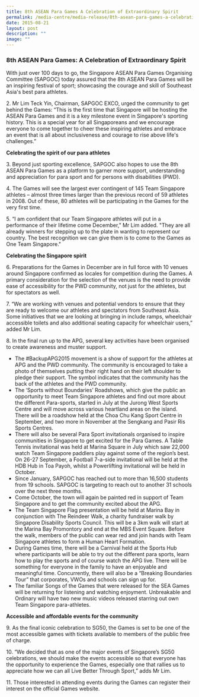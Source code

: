 ```yaml
---
title: 8th ASEAN Para Games A Celebration of Extraordinary Spirit
permalink: /media-centre/media-release/8th-asean-para-games-a-celebration-of-extraordinary-spirit/
date: 2015-08-21
layout: post
description: ""
image: ""
---
```

### **8th ASEAN Para Games: A Celebration of Extraordinary Spirit**

With just over 100 days to go, the Singapore ASEAN Para Games Organising Committee (SAPGOC) today assured that the 8th ASEAN Para Games will be an inspiring festival of sport; showcasing the courage and skill of Southeast Asia's best para athletes.

2\. Mr Lim Teck Yin, Chairman, SAPGOC EXCO, urged the community to get behind the Games: “This is the first time that Singapore will be hosting the ASEAN Para Games and it is a key milestone event in Singapore's sporting history. This is a special year for all Singaporeans and we encourage everyone to come together to cheer these inspiring athletes and embrace an event that is all about inclusiveness and courage to rise above life's challenges.”

**Celebrating the spirit of our para athletes**

3\. Beyond just sporting excellence, SAPGOC also hopes to use the 8th ASEAN Para Games as a platform to garner more support, understanding and appreciation for para sport and for persons with disabilities (PWD).

4\. The Games will see the largest ever contingent of 145 Team Singapore athletes – almost three times larger than the previous record of 59 athletes in 2008. Out of these, 80 athletes will be participating in the Games for the very first time.

5\. “I am confident that our Team Singapore athletes will put in a performance of their lifetime come December,” Mr Lim added. "They are all already winners for stepping up to the plate in wanting to represent our country. The best recognition we can give them is to come to the Games as One Team Singapore."  
  
**Celebrating the Singapore spirit**

6\. Preparations for the Games in December are in full force with 10 venues around Singapore confirmed as locales for competition during the Games. A primary consideration for the selection of the venues is the need to provide ease of accessibility for the PWD community, not just for the athletes, but for spectators as well.

7\. “We are working with venues and potential vendors to ensure that they are ready to welcome our athletes and spectators from Southeast Asia. Some initiatives that we are looking at bringing in include ramps, wheelchair accessible toilets and also additional seating capacity for wheelchair users,” added Mr Lim.

8\. In the final run up to the APG, several key activities have been organised to create awareness and muster support.

* The #BackupAPG2015 movement is a show of support for the athletes at APG and the PWD community. The community is encouraged to take a photo of themselves putting their right hand on their left shoulder to pledge their support. The symbol indicates that the community has the back of the athletes and the PWD community.
* The ‘Sports without Boundaries’ Roadshows, which give the public an opportunity to meet Team Singapore athletes and find out more about the different Para-sports, started in July at the Jurong West Sports Centre and will move across various heartland areas on the island. There will be a roadshow held at the Choa Chu Kang Sport Centre in September, and two more in November at the Sengkang and Pasir Ris Sports Centres.
* There will also be several Para Sport invitationals organised to inspire communities in Singapore to get excited for the Para Games. A Table Tennis invitational was held at Marina Square in July which saw 22,000 watch Team Singapore paddlers play against some of the region’s best. On 26-27 September, a Football 7-a-side invitational will be held at the HDB Hub in Toa Payoh, whilst a Powerlifting invitational will be held in October.
* Since January, SAPGOC has reached out to more than 16,500 students from 19 schools. SAPGOC is targeting to reach out to another 31 schools over the next three months.
* Come October, the town will again be painted red in support of Team Singapore and to get the community excited about the APG.
* The Team Singapore Flag presentation will be held at Marina Bay in conjunction with The Reindeer Walk, a charity fundraiser walk by Singapore Disability Sports Council. This will be a 3km walk will start at the Marina Bay Promontory and end at the MBS Event Square. Before the walk, members of the public can wear red and join hands with Team Singapore athletes to form a Human Heart Formation.
* During Games time, there will be a Carnival held at the Sports Hub where participants will be able to try out the different para sports, learn how to play the sports and of course watch the APG live. There will be something for everyone in the family to have an enjoyable and meaningful time. Concurrently, there will also be a “Breaking Boundaries Tour” that corporates, VWOs and schools can sign up for.
* The familiar Songs of the Games that were released for the SEA Games will be returning for listening and watching enjoyment. Unbreakable and Ordinary will have two new music videos released starring out own Team Singapore para-athletes.

**Accessible and affordable events for the community**

9\. As the final iconic celebration to SG50, the Games is set to be one of the most accessible games with tickets available to members of the public free of charge.

10\. “We decided that as one of the major events of Singapore’s SG50 celebrations, we should make the events accessible so that everyone has the opportunity to experience the Games, especially one that rallies us to appreciate how we can all Live Better Through Sport,” adds Mr Lim.

11\. Those interested in attending events during the Games can register their interest on the official Games website.